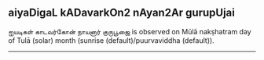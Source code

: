 ## aiyaDigaL kADavarkOn2 nAyan2Ar gurupUjai

ஐயடிகள் காடவர்கோன் நாயனார் குருபூஜை is observed on Mūlā nakṣhatram day of Tulā (solar) month (sunrise (default)/puurvaviddha (default)).


---
